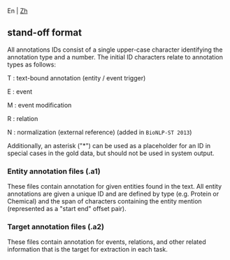 En | [Zh](https://github.com/P-KB-O/good-first-repo/blob/main/README-format.zh.md)

## stand-off format

All annotations IDs consist of a single upper-case character identifying the annotation type and a number. The initial ID characters relate to annotation types as follows:

T : text-bound annotation (entity / event trigger)

E : event

M : event modification

R : relation

N : normalization (external reference) (added in `BioNLP-ST 2013`)

Additionally, an asterisk ("*") can be used as a placeholder for an ID in special cases in the gold data, but should not be used in system output.

### Entity annotation files (.a1)

These files contain annotation for given entities found in the text. All entity annotations are given a unique ID and are defined by type (e.g. Protein or Chemical) and the span of characters containing the entity mention (represented as a "start end" offset pair).

### Target annotation files (.a2)

These files contain annotation for events, relations, and other related information that is the target for extraction in each task.
